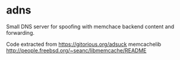 adns
====

Small DNS server for spoofing with memchace backend content and forwarding.

Code extracted from https://gitorious.org/adsuck
memcachelib http://people.freebsd.org/~seanc/libmemcache/README